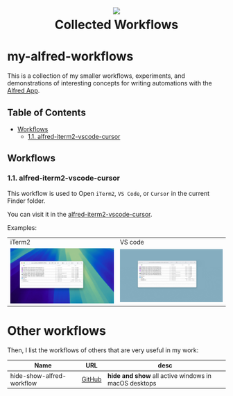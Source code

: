 <h1 align="center">
	<a href='#'><img src='https://img.shields.io/static/v1?style=for-the-badge&message=Alfred&color=fff&logo=Alfred&logoColor=000&label=' style='border:0px;height:36px;' /></a>
	</br>Collected Workflows
</h1>


# my-alfred-workflows


This is a collection of my smaller workflows, experiments, and demonstrations of interesting concepts for writing automations with the [Alfred App](https://www.alfredapp.com/workflows/).
<!-- If you find my workflows useful, perhaps consider reciprocating with a token of appreciation 🤗 -->


## Table of Contents

- [Workflows](#workflows)
  - [1.1. alfred-iterm2-vscode-cursor](#11-alfred-iterm2-vscode-cursor)


## Workflows


### 1.1. alfred-iterm2-vscode-cursor

This workflow is used to Open `iTerm2`, `VS Code`, or `Cursor` in the current Finder folder. 

You can visit it in the [alfred-iterm2-vscode-cursor](https://github.com/zzkkyys/alfred-iterm2-vscode-cursor).


Examples:
<table>
  <tr>
    <td>iTerm2</td>
     <td>VS code</td>
  </tr>
  <tr>
    <td><img src="https://github.com/zzkkyys/alfred-iterm2-vscode-cursor/blob/main/imgs/iterm2.gif" width=270></td>
    <td><img src="https://github.com/zzkkyys/alfred-iterm2-vscode-cursor/raw/main/imgs/vscode.gif" width=270></td>
  </tr>
 </table>


# Other workflows

Then, I list the workflows of others that are very useful in my work:


|Name| URL| desc|
|---|---|---|
|hide-show-alfred-workflow| [GitHub](https://github.com/vanstrouble/hide-show-alfred-workflow)| **hide and show** all active windows in macOS desktops|
